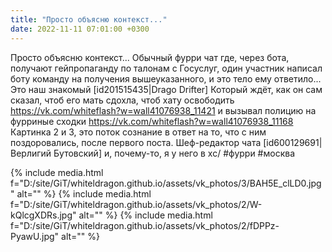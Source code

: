 ```yaml
---
title: "Просто объясню контекст..."
date: 2022-11-11 07:01:00 +0300
---
```


Просто объясню контекст...
Обычный фурри чат где, через бота, получают гейпропаганду по талонам с Госуслуг, один участник написал боту команду на получения вышеуказанного, и это тело ему ответило...
Это наш знакомый [id201515435|Drago Drifter] Который ждёт, как он сам сказал, чтоб его мать сдохла, чтоб хату освободить https://vk.com/whiteflash?w=wall41076938_11421 и вызывал полицию на фурриные сходки https://vk.com/whiteflash?w=wall41076938_11168
Картинка 2 и 3, это поток сознание в ответ на то, что с ним поздоровались, после первого поста.
Шеф-редактор чата [id600129691|Верлигий Бутовский] и, почему-то, я у него в xc/
#фурри #москва


{% include media.html f="D:/site/GiT/whiteldragon.github.io/assets/vk_photos/3/BAH5E_clLD0.jpg" alt="" %}
{% include media.html f="D:/site/GiT/whiteldragon.github.io/assets/vk_photos/2/W-kQlcgXDRs.jpg" alt="" %}
{% include media.html f="D:/site/GiT/whiteldragon.github.io/assets/vk_photos/2/fDPPz-PyawU.jpg" alt="" %}
